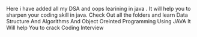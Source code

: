 Here i have added all my DSA and oops learining in java . It will help you to sharpen your coding skill in java.
Check Out all the folders and learn Data Structure And Algorithms And Object Oreinted Programming Using JAVA
It Will help You to crack Coding Interview

